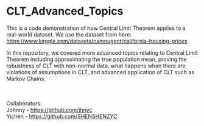 # CLT_Advanced_Topics

This is a code demonstration of how Central Limit Theorem applies to a real-world dataset. We use the dataset from here: https://www.kaggle.com/datasets/camnugent/california-housing-prices 

In this repository, we covered more advanced topics relating to Central Limit Theorem including approximating the true population mean, proving the robustness of CLT with non-normal data, what happens when there are violations of assumptions in CLT, and advanced application of CLT such as Markov Chains.

<br><br>
Collaborators: <br>
Johnny - https://github.com/jhnyc <br>
Yichen - https://github.com/SHENSHENZYC <br>
